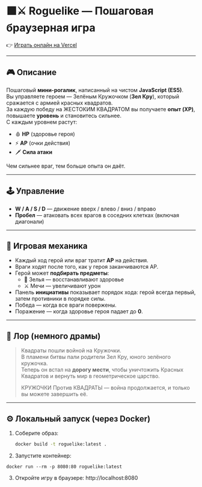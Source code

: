 # 🟩⚔️ Roguelike — Пошаговая браузерная игра

👉 [Играть онлайн на Vercel](https://test-roguelike.vercel.app/)

---

## 🎮 Описание

Пошаговый **мини-рогалик**, написанный на чистом **JavaScript (ES5)**.  
Вы управляете героем — Зелёным Кружочком (**Зел Кру**), который сражается с армией красных квадратов.  
За каждую победу на ЖЕСТОКИМ КВАДРАТОМ вы получаете **опыт (XP)**, повышаете **уровень** и становитесь сильнее.  
С каждым уровнем растут:

- 🩸 **HP** (здоровье героя)  
- ⚡ **AP** (очки действия)  
- 🗡️ **Сила атаки**  

Чем сильнее враг, тем больше опыта он даёт.

---

## 🕹️ Управление

- **W / A / S / D** — движение вверх / влево / вниз / вправо  
- **Пробел** — атаковать всех врагов в соседних клетках (включая диагонали)  

---

## 🧩 Игровая механика

- Каждый ход герой или враг тратит **AP** на действия.  
- Враги ходят после того, как у героя заканчиваются AP.  
- Герой может **подбирать предметы**:
  - 🍷 Зелья — восстанавливают здоровье
  - ⚔️ Мечи — увеличивают урон
- Панель **инициативы** показывает порядок хода: герой всегда первый, затем противники в порядке силы.
- Победа — когда все враги повержены.  
- Поражение — когда здоровье героя падает до **0**.

---

## 🌌 Лор (немного драмы)

> Квадраты пошли войной на Кружочки.  
> В пламени битвы пали родители Зел Кру, юного зелёного кружочка.  
> Теперь он встал на **дорогу мести**, чтобы уничтожить Красных Квадратов и вернуть мир в геометрическое царство.  
>  
> КРУЖОЧКИ Против КВАДРАТЫ — война продолжается, и только вы можете завершить её.

---

## ⚙️ Локальный запуск (через Docker)

1. Соберите образ:
   ```bash
   docker build -t roguelike:latest .
2. Запустите контейнер:
  ```
  docker run --rm -p 8080:80 roguelike:latest
  ```
3. Откройте игру в браузере: http://localhost:8080
